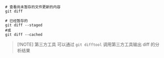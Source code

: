 ```shell
# 查看尚未暂存的文件更新的内容
git diff

# 已经暂存的
git diff --staged
#或
git diff --cached
```

> [!NOTE] 第三方工具
> 可以通过 `git difftool` 调用第三方工具输出 diff 的分析结果

